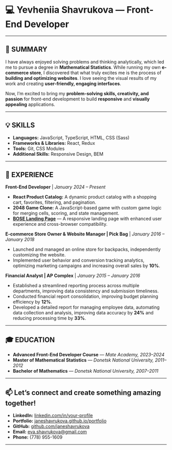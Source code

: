 # 💻 Yevheniia Shavrukova — Front-End Developer

---

## 📝 SUMMARY  
I have always enjoyed solving problems and thinking analytically, which led me to pursue a degree in **Mathematical Statistics**. While running my own **e-commerce store**, I discovered that what truly excites me is the process of **building and optimizing websites**. I love seeing the visual results of my work and creating **user-friendly, engaging interfaces**.  

Now, I’m excited to bring my **problem-solving skills, creativity, and passion** for front-end development to build **responsive** and **visually appealing** applications.

---

## 💡 SKILLS  
- **Languages:** JavaScript, TypeScript, HTML, CSS (Sass)  
- **Frameworks & Libraries:** React, Redux  
- **Tools:** Git, CSS Modules  
- **Additional Skills:** Responsive Design, BEM  

---

## 💼 EXPERIENCE  
**Front-End Developer** | *January 2024 – Present*  
- **React Product Catalog:** A dynamic product catalog with a shopping cart, favorites, filtering, and pagination.  
- **2048 Game Clone:** A JavaScript-based game with custom game logic for merging cells, scoring, and state management.  
- **[BOSE Landing Page](https://janeshavrukova.github.io/bose-landing-page/#)** — A responsive landing page with enhanced user experience and cross-browser compatibility.  

**E-commerce Store Owner & Website Manager | Pick Bag** | *January 2016 – January 2018*  
- Launched and managed an online store for backpacks, independently customizing the website.  
- Implemented user behavior and conversion tracking analytics, optimizing marketing campaigns and increasing overall sales by **10%**.  

**Financial Analyst | AP Complex** | *January 2015 – January 2016*  
- Established a streamlined reporting process across multiple departments, improving data consistency and submission timeliness.  
- Conducted financial report consolidation, improving budget planning efficiency by **12%**.  
- Developed a detailed report for managing employee data, automating data collection and analysis, improving data accuracy by **24%** and reducing processing time by **33%**.  

---

## 🎓 EDUCATION  
- **Advanced Front-End Developer Course** — *Mate Academy, 2023–2024*  
- **Master of Mathematical Statistics** — *Donetsk National University, 2011–2012*  
- **Bachelor of Mathematics** — *Donetsk National University, 2007–2011*  

---

## 📫 Let’s connect and create something amazing together!  
- **LinkedIn:** [linkedin.com/in/your-profile](https://www.linkedin.com/in/your-profile)  
- **Portfolio:** [janeshavrukova.github.io/portfolio](https://janeshavrukova.github.io/portfolio)  
- **GitHub:** [github.com/janeshavrukova](https://github.com/janeshavrukova)  
- **Email:** eva.shavrukova@gmail.com  
- **Phone:** (778) 955-1609  

---
